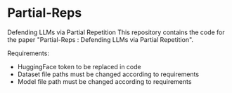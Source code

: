 # Partial-Reps
Defending LLMs via Partial Repetition
This repository contains the code for the paper "Partial-Reps : Defending LLMs via Partial Repetition". 

Requirements:
- HuggingFace token to be replaced in code
- Dataset file paths must be changed according to requirements
- Model file path must be changed according to requirements
